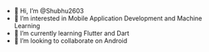 - 👋 Hi, I’m @Shubhu2603
- 👀 I’m interested in Mobile Application Development and Machine Learning  
- 🌱 I’m currently learning Flutter and Dart
- 💞️ I’m looking to collaborate on Android 

<!---
Shubhu2603/Shubhu2603 is a ✨ special ✨ repository because its `README.md` (this file) appears on your GitHub profile.
You can click the Preview link to take a look at your changes.
--->
